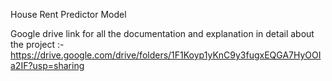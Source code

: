 House Rent Predictor Model 

Google drive link for all the documentation and explanation in detail about the project :- https://drive.google.com/drive/folders/1F1Koyp1yKnC9y3fugxEQGA7HyOOIa2IF?usp=sharing
